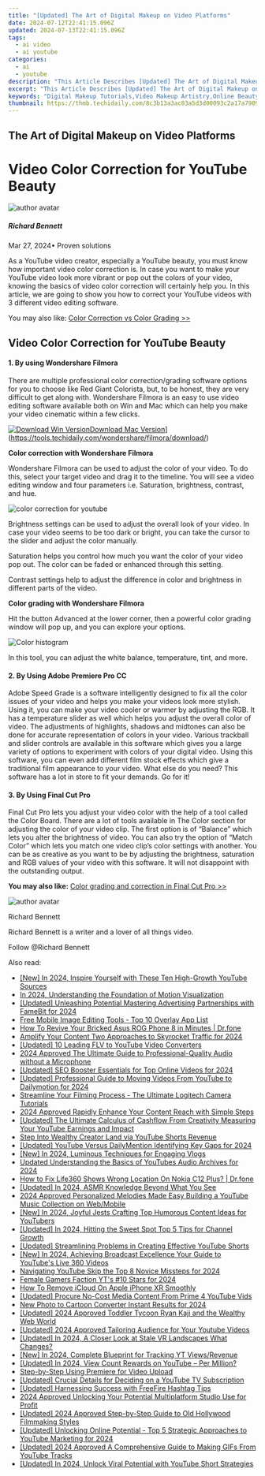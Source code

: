```yaml
---
title: "[Updated] The Art of Digital Makeup on Video Platforms"
date: 2024-07-12T22:41:15.096Z
updated: 2024-07-13T22:41:15.096Z
tags:
  - ai video
  - ai youtube
categories:
  - ai
  - youtube
description: "This Article Describes [Updated] The Art of Digital Makeup on Video Platforms"
excerpt: "This Article Describes [Updated] The Art of Digital Makeup on Video Platforms"
keywords: "Digital Makeup Tutorials,Video Makeup Artistry,Online Beauty Creation,Virtual Cosmetics Skills,Digital Enhancement Techniques,Makeup for Streaming,Interactive Beauty Practice"
thumbnail: https://thmb.techidaily.com/8c3b13a3ac83a5d3d00093c2a17a7909556b01cc18d6b9abd17e301fcbcbc6e6.jpg
---
```


## The Art of Digital Makeup on Video Platforms

# Video Color Correction for YouTube Beauty
![author avatar](https://images.wondershare.com/filmora/article-images/richard-bennett.jpg)

##### Richard Bennett

 Mar 27, 2024• Proven solutions

As a YouTube video creator, especially a YouTube beauty, you must know how important video color correction is. In case you want to make your YouTube video look more vibrant or pop out the colors of your video, knowing the basics of video color correction will certainly help you. In this article, we are going to show you how to correct your YouTube videos with 3 different video editing software.

You may also like: [Color Correction vs Color Grading >>](https://tools.techidaily.com/wondershare/filmora/download/)

## Video Color Correction for YouTube Beauty

#### 1\.  By using Wondershare Filmora

There are multiple professional color correction/grading software options for you to choose like Red Giant Colorista, but, to be honest, they are very difficult to get along with. Wondershare Filmora is an easy to use video editing software available both on Win and Mac which can help you make your video cinematic within a few clicks.

[![Download Win Version](https://images.wondershare.com/filmora/guide/download-btn-win.jpg)](https://tools.techidaily.com/wondershare/filmora/download/)[Download Mac Version](https://images.wondershare.com/filmora/guide/download-btn-mac.jpg)](https://tools.techidaily.com/wondershare/filmora/download/)

**Color correction with Wondershare Filmora**

Wondershare Filmora can be used to adjust the color of your video. To do this, select your target video and drag it to the timeline. You will see a video editing window and four parameters i.e. Saturation, brightness, contrast, and hue.

![color correction for youtube](https://images.wondershare.com/filmora/article-images/color-correction-vs-color-grading-1.jpg)

Brightness settings can be used to adjust the overall look of your video. In case your video seems to be too dark or bright, you can take the cursor to the slider and adjust the color manually.

Saturation helps you control how much you want the color of your video pop out. The color can be faded or enhanced through this setting.

Contrast settings help to adjust the difference in color and brightness in different parts of the video.

**Color grading with Wondershare Filmora**

Hit the button Advanced at the lower corner, then a powerful color grading window will pop up, and you can explore your options.

![Color histogram](https://images.wondershare.com/filmora/article-images/color-correction-vs-color-grading-3.jpg)

In this tool, you can adjust the white balance, temperature, tint, and more.

#### 2\.  By Using Adobe Premiere Pro CC

Adobe Speed Grade is a software intelligently designed to fix all the color issues of your video and helps you make your videos look more stylish. Using it, you can make your video cooler or warmer by adjusting the RGB. It has a temperature slider as well which helps you adjust the overall color of video. The adjustments of highlights, shadows and midtones can also be done for accurate representation of colors in your video. Various trackball and slider controls are available in this software which gives you a large variety of options to experiment with colors of your digital video. Using this software, you can even add different film stock effects which give a traditional film appearance to your video. What else do you need? This software has a lot in store to fit your demands. Go for it!

#### 3\.  By Using Final Cut Pro

Final Cut Pro lets you adjust your video color with the help of a tool called the Color Board. There are a lot of tools available in The Color section for adjusting the color of your video clip. The first option is of “Balance” which lets you alter the brightness of video. You can also try the option of “Match Color” which lets you match one video clip’s color settings with another. You can be as creative as you want to be by adjusting the brightness, saturation and RGB values of your video with this software. It will not disappoint with the outstanding output.

**You may also like:** [Color grading and correction in Final Cut Pro >>](https://tools.techidaily.com/wondershare/filmora/download/)

![author avatar](https://images.wondershare.com/filmora/article-images/richard-bennett.jpg)

Richard Bennett

Richard Bennett is a writer and a lover of all things video.

Follow @Richard Bennett


<ins class="adsbygoogle"
     style="display:block"
     data-ad-format="autorelaxed"
     data-ad-client="ca-pub-7571918770474297"
     data-ad-slot="1223367746"></ins>



<ins class="adsbygoogle"
     style="display:block"
     data-ad-client="ca-pub-7571918770474297"
     data-ad-slot="8358498916"
     data-ad-format="auto"
     data-full-width-responsive="true"></ins>



<span class="atpl-alsoreadstyle">Also read:</span>
<div><ul>
<li><a href="https://youtube-tips.techidaily.com/n-2024-inspire-yourself-with-these-ten-high-growth-youtube-sources/"><u>[New] In 2024, Inspire Yourself with These Ten High-Growth YouTube Sources</u></a></li>
<li><a href="https://some-skills.techidaily.com/in-2024-understanding-the-foundation-of-motion-visualization/"><u>In 2024, Understanding the Foundation of Motion Visualization</u></a></li>
<li><a href="https://youtube-tips.techidaily.com/ed-unleashing-potential-mastering-advertising-partnerships-with-famebit-for-2024/"><u>[Updated] Unleashing Potential  Mastering Advertising Partnerships with FameBit for 2024</u></a></li>
<li><a href="https://extra-resources.techidaily.com/free-mobile-image-editing-tools-top-10-overlay-app-list/"><u>Free Mobile Image Editing Tools - Top 10 Overlay App List</u></a></li>
<li><a href="https://fix-guide.techidaily.com/how-to-revive-your-bricked-asus-rog-phone-8-in-minutes-drfone-by-drfone-fix-android-problems-fix-android-problems/"><u>How To Revive Your Bricked Asus ROG Phone 8 in Minutes | Dr.fone</u></a></li>
<li><a href="https://youtube-tips.techidaily.com/fy-your-content-two-approaches-to-skyrocket-traffic-for-2024/"><u>Amplify Your Content  Two Approaches to Skyrocket Traffic for 2024</u></a></li>
<li><a href="https://youtube-tips.techidaily.com/ed-10-leading-flv-to-youtube-video-converters/"><u>[Updated] 10 Leading FLV to YouTube Video Converters</u></a></li>
<li><a href="https://youtube-tips.techidaily.com/approved-the-ultimate-guide-to-professional-quality-audio-without-a-microphone/"><u>2024 Approved  The Ultimate Guide to Professional-Quality Audio without a Microphone</u></a></li>
<li><a href="https://youtube-tips.techidaily.com/ed-seo-booster-essentials-for-top-online-videos-for-2024/"><u>[Updated] SEO Booster  Essentials for Top Online Videos for 2024</u></a></li>
<li><a href="https://youtube-tips.techidaily.com/ed-professional-guide-to-moving-videos-from-youtube-to-dailymotion-for-2024/"><u>[Updated] Professional Guide to Moving Videos From YouTube to Dailymotion for 2024</u></a></li>
<li><a href="https://visual-screen-recording.techidaily.com/streamline-your-filming-process-the-ultimate-logitech-camera-tutorials/"><u>Streamline Your Filming Process - The Ultimate Logitech Camera Tutorials</u></a></li>
<li><a href="https://youtube-tips.techidaily.com/approved-rapidly-enhance-your-content-reach-with-simple-steps/"><u>2024 Approved  Rapidly Enhance Your Content Reach with Simple Steps</u></a></li>
<li><a href="https://youtube-tips.techidaily.com/ed-the-ultimate-calculus-of-cashflow-from-creativity-measuring-your-youtube-earnings-and-impact/"><u>[Updated] The Ultimate Calculus of Cashflow From Creativity  Measuring Your YouTube Earnings and Impact</u></a></li>
<li><a href="https://youtube-tips.techidaily.com/into-wealthy-creator-land-via-youtube-shorts-revenue/"><u>Step Into Wealthy Creator Land via YouTube Shorts Revenue</u></a></li>
<li><a href="https://youtube-tips.techidaily.com/ed-youtube-versus-dailymention-identifying-key-gaps-for-2024/"><u>[Updated] YouTube Versus DailyMention  Identifying Key Gaps for 2024</u></a></li>
<li><a href="https://youtube-tips.techidaily.com/n-2024-luminous-techniques-for-engaging-vlogs/"><u>[New] In 2024, Luminous Techniques for Engaging Vlogs</u></a></li>
<li><a href="https://audio-editing.techidaily.com/updated-understanding-the-basics-of-youtubes-audio-archives-for-2024/"><u>Updated Understanding the Basics of YouTubes Audio Archives for 2024</u></a></li>
<li><a href="https://fake-location.techidaily.com/how-to-fix-life360-shows-wrong-location-on-nokia-c12-plus-drfone-by-drfone-virtual-android/"><u>How to Fix Life360 Shows Wrong Location On Nokia C12 Plus? | Dr.fone</u></a></li>
<li><a href="https://youtube-tips.techidaily.com/ed-in-2024-asmr-knowledge-beyond-what-you-see/"><u>[Updated] In 2024, ASMR Knowledge  Beyond What You See</u></a></li>
<li><a href="https://youtube-tips.techidaily.com/approved-personalized-melodies-made-easy-building-a-youtube-music-collection-on-webmobile/"><u>2024 Approved  Personalized Melodies Made Easy  Building a YouTube Music Collection on Web/Mobile</u></a></li>
<li><a href="https://youtube-tips.techidaily.com/n-2024-joyful-jests-crafting-top-humorous-content-ideas-for-youtubers/"><u>[New] In 2024, Joyful Jests  Crafting Top Humorous Content Ideas for YouTubers</u></a></li>
<li><a href="https://youtube-tips.techidaily.com/ed-in-2024-hitting-the-sweet-spot-top-5-tips-for-channel-growth/"><u>[Updated] In 2024, Hitting the Sweet Spot  Top 5 Tips for Channel Growth</u></a></li>
<li><a href="https://youtube-tips.techidaily.com/ed-streamlining-problems-in-creating-effective-youtube-shorts/"><u>[Updated] Streamlining Problems in Creating Effective YouTube Shorts</u></a></li>
<li><a href="https://youtube-tips.techidaily.com/n-2024-achieving-broadcast-excellence-your-guide-to-youtubes-live-360-videos/"><u>[New] In 2024, Achieving Broadcast Excellence  Your Guide to YouTube's Live 360 Videos</u></a></li>
<li><a href="https://youtube-tips.techidaily.com/ating-youtube-skip-the-top-8-novice-missteps-for-2024/"><u>Navigating YouTube  Skip the Top 8 Novice Missteps for 2024</u></a></li>
<li><a href="https://youtube-stream.techidaily.com/female-gamers-faction-yts-10-stars-for-2024/"><u>Female Gamers Faction  YT's #10 Stars for 2024</u></a></li>
<li><a href="https://activate-lock.techidaily.com/how-to-remove-icloud-on-apple-iphone-xr-smoothly-by-drfone-ios/"><u>How To Remove iCloud On Apple iPhone XR Smoothly</u></a></li>
<li><a href="https://youtube-tips.techidaily.com/ed-procure-no-cost-media-content-from-prime-4-youtube-vids/"><u>[Updated] Procure No-Cost Media Content From Prime 4 YouTube Vids</u></a></li>
<li><a href="https://video-creation-software.techidaily.com/new-photo-to-cartoon-converter-instant-results-for-2024/"><u>New Photo to Cartoon Converter Instant Results for 2024</u></a></li>
<li><a href="https://youtube-tips.techidaily.com/ed-2024-approved-toddler-tycoon-ryan-kaji-and-the-wealthy-web-world/"><u>[Updated] 2024 Approved  Toddler Tycoon  Ryan Kaji and the Wealthy Web World</u></a></li>
<li><a href="https://youtube-tips.techidaily.com/ed-2024-approved-tailoring-audience-for-your-youtube-videos/"><u>[Updated] 2024 Approved  Tailoring Audience for Your Youtube Videos</u></a></li>
<li><a href="https://fox-cloud.techidaily.com/updated-in-2024-a-closer-look-at-stale-vr-landscapes-what-changes/"><u>[Updated] In 2024, A Closer Look at Stale VR Landscapes  What Changes?</u></a></li>
<li><a href="https://youtube-tips.techidaily.com/n-2024-complete-blueprint-for-tracking-yt-viewsrevenue/"><u>[New] In 2024, Complete Blueprint for Tracking YT Views/Revenue</u></a></li>
<li><a href="https://youtube-tips.techidaily.com/ed-in-2024-view-count-rewards-on-youtube-per-million/"><u>[Updated] In 2024, View Count Rewards on YouTube – Per Million?</u></a></li>
<li><a href="https://youtube-tips.techidaily.com/by-step-using-premiere-for-video-upload/"><u>Step-by-Step  Using Premiere for Video Upload</u></a></li>
<li><a href="https://youtube-tips.techidaily.com/ed-crucial-details-for-deciding-on-a-youtube-tv-subscription/"><u>[Updated] Crucial Details for Deciding on a YouTube TV Subscription</u></a></li>
<li><a href="https://youtube-tips.techidaily.com/ed-harnessing-success-with-freefire-hashtag-tips/"><u>[Updated] Harnessing Success with FreeFire Hashtag Tips</u></a></li>
<li><a href="https://youtube-tips.techidaily.com/approved-unlocking-your-potential-multiplatform-studio-use-for-profit/"><u>2024 Approved  Unlocking Your Potential  Multiplatform Studio Use for Profit</u></a></li>
<li><a href="https://youtube-tips.techidaily.com/ed-2024-approved-step-by-step-guide-to-old-hollywood-filmmaking-styles/"><u>[Updated] 2024 Approved  Step-by-Step Guide to Old Hollywood Filmmaking Styles</u></a></li>
<li><a href="https://youtube-tips.techidaily.com/ed-unlocking-online-potential-top-5-strategic-approaches-to-youtube-marketing-for-2024/"><u>[Updated] Unlocking Online Potential - Top 5 Strategic Approaches to YouTube Marketing for 2024</u></a></li>
<li><a href="https://youtube-tips.techidaily.com/ed-2024-approved-a-comprehensive-guide-to-making-gifs-from-youtube-tracks/"><u>[Updated] 2024 Approved  A Comprehensive Guide to Making GIFs From YouTube Tracks</u></a></li>
<li><a href="https://youtube-tips.techidaily.com/ed-in-2024-unlock-viral-potential-with-youtube-short-strategies/"><u>[Updated] In 2024, Unlock Viral Potential with YouTube Short Strategies</u></a></li>
</ul></div>
